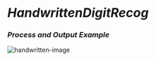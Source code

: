 # *HandwrittenDigitRecog*

### *Process and Output Example*
![*handwritten-image*](https://github.com/svvlcrkt/HandwrittenDigitRecog/assets/63058707/35c626b6-6258-44ff-a5a6-75857f070635)
